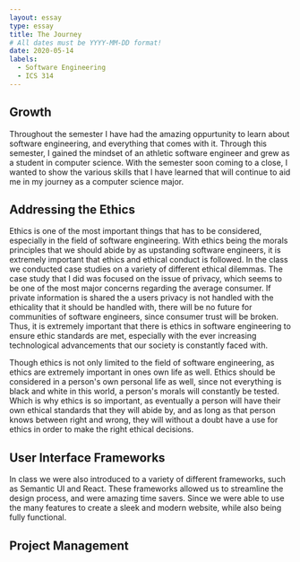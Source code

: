 ```yaml
---
layout: essay
type: essay
title: The Journey
# All dates must be YYYY-MM-DD format!
date: 2020-05-14
labels:
  - Software Engineering
  - ICS 314
---
```


## Growth

Throughout the semester I have had the amazing oppurtunity to learn about software engineering, and everything that comes with it. Through this semester, I gained the mindset of an athletic software engineer and grew as a student in computer science. With the semester soon coming to a close, I wanted to show the various skills that I have learned that will continue to aid me in my journey as a computer science major. 

## Addressing the Ethics

Ethics is one of the most important things that has to be considered, especially in the field of software engineering. With ethics being the morals principles that we should abide by as upstanding software engineers, it is extremely important that ethics and ethical conduct is followed. In the class we conducted case studies on a variety of different ethical dilemmas. The case study that I did was focused on the issue of privacy, which seems to be one of the most major concerns regarding the average consumer. If private information is shared the a users privacy is not handled with the ethicality that it should be handled with, there will be no future for communities of software engineers, since consumer trust will be broken. Thus, it is extremely important that there is ethics in software engineering to ensure ethic standards are met, especially with the ever increasing technological advancements that our society is constantly faced with.

Though ethics is not only limited to the field of software engineering, as ethics are extremely important in ones own life as well. Ethics should be considered in a person's own personal life as well, since not everything is black and white in this world, a person's morals will constantly be tested. Which is why ethics is so important, as eventually a person will have their own ethical standards that they will abide by, and as long as that person knows between right and wrong, they will without a doubt have a use for ethics in order to make the right ethical decisions.

## User Interface Frameworks

In class we were also introduced to a variety of different frameworks, such as Semantic UI and React. These frameworks allowed us to streamline the design process, and were amazing time savers. Since we were able to use the many features to create a sleek and modern website, while also being fully functional. 

## Project Management


